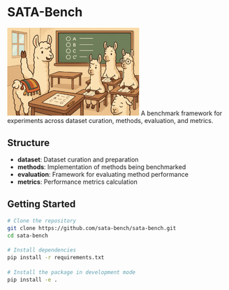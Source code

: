 # SATA-Bench
<img src="imgs/sata_llamas.png" width="60%">
A benchmark framework for experiments across dataset curation, methods, evaluation, and metrics.

## Structure

- **dataset**: Dataset curation and preparation
- **methods**: Implementation of methods being benchmarked
- **evaluation**: Framework for evaluating method performance
- **metrics**: Performance metrics calculation

## Getting Started

```bash
# Clone the repository
git clone https://github.com/sata-bench/sata-bench.git
cd sata-bench

# Install dependencies
pip install -r requirements.txt

# Install the package in development mode
pip install -e .
